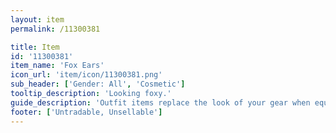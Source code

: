 ```yaml
---
layout: item
permalink: /11300381

title: Item
id: '11300381'
item_name: 'Fox Ears'
icon_url: 'item/icon/11300381.png'
sub_header: ['Gender: All', 'Cosmetic']
tooltip_description: 'Looking foxy.'
guide_description: 'Outfit items replace the look of your gear when equipped.'
footer: ['Untradable, Unsellable']
---
```

